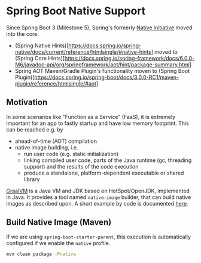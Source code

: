 # Spring Boot Native Support

Since Spring Boot 3 (Milestone 5), Spring's formerly [Native initiative](https://www.baeldung.com/spring-native-intro)
moved into the core.
 - (Spring Native Hints)[https://docs.spring.io/spring-native/docs/current/reference/htmlsingle/#native-hints]
   moved to
   (Spring Core Hints)[https://docs.spring.io/spring-framework/docs/6.0.0-M6/javadoc-api/org/springframework/aot/hint/package-summary.html]
 - Spring AOT Maven/Gradle Plugin's functionality moven to
   (Spring Boot Plugin)[https://docs.spring.io/spring-boot/docs/3.0.0-RC1/maven-plugin/reference/htmlsingle/#aot]

## Motivation

In some scenarios like "Function as a Service" (FaaS), it is extremely important for an app
to fastly startup and have low memory footprint. This can be reached e.g. by
 - ahead-of-time (AOT) compilation
 - native image building, i.e.
   - run user code (e.g. static initialization)
   - linking compiled user code, parts of the Java runtime (gc, threading support) and the results of the code execution
   - produce a standalone, platform-dependent executable or shared library

[GraalVM](https://www.graalvm.org/) is a Java VM and JDK based on HotSpot/OpenJDK, implemented in Java.
It provides a tool named `native-image` builder, that can build native images as described upon.
A short example by code is documented [here](native-image-sample.md).

## Build Native Image (Maven)

If we are using `spring-boot-starter-parent`, this execution is automatically configured if we enable the `native` profile. 

```bash
mvn clean package -Pnative
```
